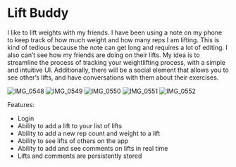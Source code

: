 # Lift Buddy
I like to lift weights with my friends. I have been using a note on my phone to keep track of how much weight and how many reps I am lifting. This is kind of tedious because the note can get long and requires a lot of editing. I also can’t see how my friends are doing on their lifts. My idea is to streamline the process of tracking your weightlifting process, with a simple and intuitive UI. Additionally, there will be a social element that allows you to see other’s lifts, and have conversations with them about their exercises.

![IMG_0548](https://user-images.githubusercontent.com/53451013/215238432-18233dfc-b1b3-4252-9870-edbe16b2d856.jpeg)
![IMG_0549](https://user-images.githubusercontent.com/53451013/215238454-23308e7d-4e7a-4798-a70d-c7d18444ca1e.jpeg)
![IMG_0550](https://user-images.githubusercontent.com/53451013/215238457-1cf04941-daf3-4622-8814-c26833f24b9d.jpeg)
![IMG_0551](https://user-images.githubusercontent.com/53451013/215238460-9c59d4bb-aa2f-41c0-9689-99f281b38d6f.jpeg)
![IMG_0552](https://user-images.githubusercontent.com/53451013/215238463-9169764a-05aa-4be2-8e39-3c232dd50097.jpeg)

Features:
- Login
- Ability to add a lift to your list of lifts
- Ability to add a new rep count and weight to a lift
- Ability to see lifts of others on the app
- Ability to add and see comments on lifts in real time
- Lifts and comments are persistently stored
